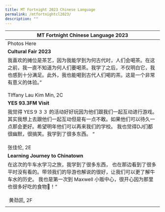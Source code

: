 ```yaml
---
title: MT Fortnight 2023 Chinese Language
permalink: /mtfortnightcl2023/
description: ""
---
```

| MT Fortnight Chinese Language 2023 | 
| -------- |
| Photos Here     | 
| **Cultural Fair 2023**| 
| 我喜欢的摊位是茶艺，因为我能学到为何古代时，人们会喝茶。在这之前，我一直不知道为何人们要喝茶。我学了之后，不仅明白它，我也感到十分满足。此外，我也能喝到古代人们喝的茶。这是一个非常有意义的体验。” <br><br>TIffany Lau Kim Min, 2C|
|**YES 93.3FM Visit**| 
|我觉得 YES９３３ 的活动好好玩因为他们跟我们一起互动进行游戏。其实我想上去跟他们一起互动但是有一点不敢。如果他们可以待久一点那会更好。希望明年他们可以再来我们的学校。 我也觉得DJ们都很幽默，很搞笑。我学到了很多东西。 “ <br><br>张佳伦, 2E|
|**Learning Journey to Chinatown**|
|在这次的牛车水学习之旅，我学到了很多东西， 也在那边看到了很多平时没有看的。带领我们的导游也解说的很好，让我们可以更了解牛车水的历史。 我也是第一次到 Maxwell 小贩中心，很开心因为那里也很多好吃的食物🤤！”<br><br>&nbsp;黄劲凯, 2F|
||